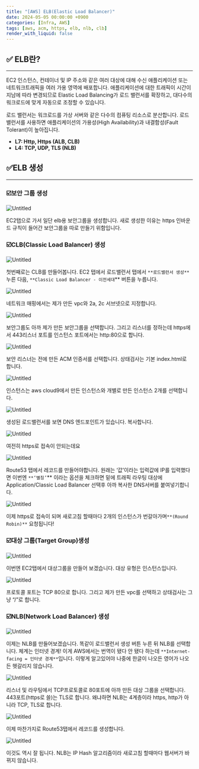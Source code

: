 ```yaml
---
title: "[AWS] ELB(Elastic Load Balancer)"
date: 2024-05-05 00:00:00 +0900
categories: [Infra, AWS]
tags: [aws, acm, https, elb, nlb, clb]
render_with_liquid: false
---
```


## ✅ ELB란?

---

EC2 인스턴스, 컨테이너 및 IP 주소와 같은 여러 대상에 대해 수신 애플리케이션 또는 네트워크트래픽을 여러 가용 영역에 배포합니다. 애플리케이션에 대한 트래픽이 시간이 지남에 따라 변경되므로 Elastic Load Balancing가 로드 밸런서를 확장하고, 대다수의 워크로드에 맞게 자동으로 조정할 수 있습니다.

로드 밸런서는 워크로드를 가상 서버와 같은 다수의 컴퓨팅 리소스로 분산합니다. 로드 밸런서를 사용하면 애플리케이션의 가용성(High Availability)과 내결함성(Fault Tolerant)이 높아집니다.

- **L7: Http, Https (ALB, CLB)**
- **L4: TCP, UDP, TLS (NLB)**

## ✅ELB 생성

---

### ☑️보안 그룹 생성

![Untitled](/assets/img/Infra/AWS/elb/Untitled.png)

EC2탭으로 가서 일단 elb용 보안그룹을 생성합니다. 새로 생성한 이유는 https 인바운드 규칙이 들어간 보안그룹을 따로 만들기 위함입니다.

### ☑️CLB(Classic Load Balancer) 생성

![Untitled](/assets/img/Infra/AWS/elb/Untitled%201.png)

첫번째로는 CLB를 만들어봅니다. EC2 탭에서 로드밸런서 탭에서 `**로드밸런서 생성**` 누른 다음, `**Classic Load Balancer - 이전세대`\*\* 버튼을 누릅니다.

![Untitled](/assets/img/Infra/AWS/elb/Untitled%202.png)

네트워크 매핑에서는 제가 만든 vpc와 2a, 2c 서브넷으로 지정합니다.

![Untitled](/assets/img/Infra/AWS/elb/Untitled%203.png)

보안그룹도 아까 제가 만든 보안그룹을 선택합니다. 그리고 리스너를 정하는데 https에서 443리스너 포트를 인스턴스 포트에서는 http:80으로 합니다.

![Untitled](/assets/img/Infra/AWS/elb/Untitled%204.png)

보안 리스너는 전에 만든 ACM 인증서를 선택합니다. 상태검사는 기본 index.html로 합니다.

![Untitled](/assets/img/Infra/AWS/elb/Untitled%205.png)

인스턴스는 aws cloud9에서 만든 인스턴스와 개별로 만든 인스턴스 2개를 선택합니다.

![Untitled](/assets/img/Infra/AWS/elb/Untitled%206.png)

생성된 로드밸런서를 보면 DNS 엔드포인트가 있습니다. 복사합니다.

![Untitled](/assets/img/Infra/AWS/elb/Untitled%207.png)

여전히 https로 접속이 안되는데요

![Untitled](/assets/img/Infra/AWS/elb/Untitled%208.png)

Route53 탭에서 레코드를 만들어야합니다. 원래는 ‘값’이라는 입력값에 IP를 입력했다면 이번엔 `**‘별칭’`\*\* 이라는 옵션을 체크하면 밑에 트래픽 라우팅 대상에 Application/Classic Load Balancer 선택후 아까 복사한 DNS서버를 붙여넣기합니다.

![Untitled](/assets/img/Infra/AWS/elb/Untitled%209.png)

이제 https로 접속이 되며 새로고침 할때마다 2개의 인스턴스가 번갈아가며`**(Round Robin)**` 요청됩니다!

### ☑️대상 그룹(Target Group)생성

![Untitled](/assets/img/Infra/AWS/elb/Untitled%2010.png)

이번엔 EC2탭에서 대상그룹을 만들어 보겠습니다. 대상 유형은 인스턴스입니다.

![Untitled](/assets/img/Infra/AWS/elb/Untitled%2011.png)

프로토콜 포트는 TCP 80으로 합니다. 그리고 제가 만든 vpc를 선택하고 상태검사는 그냥 “/”로 합니다.

### ☑️NLB(Network Load Balancer) 생성

![Untitled](/assets/img/Infra/AWS/elb/Untitled%2012.png)

이제는 NLB를 만들어보겠습니다. 똑같이 로드밸런서 생성 버튼 누른 뒤 NLB를 선택합니다. 체계는 인터넷 경계! 이게 AWS에서는 번역이 됐다 안 됐다 하는데 `**Internet-facing = 인터넷 경계**`입니다. 이렇게 알고있어야 나중에 한글이 나오든 영어가 나오든 헷갈리지 않습니다.

![Untitled](/assets/img/Infra/AWS/elb/Untitled%2013.png)

리스너 및 라우팅에서 TCP프로토콜로 80포트에 아까 만든 대상 그룹을 선택합니다. 443포트(https로 쓸)는 TLS로 합니다. 왜냐하면 NLB는 4계층이라 https, http가 아니라 TCP, TLS로 합니다.

![Untitled](/assets/img/Infra/AWS/elb/Untitled%2014.png)

이제 마찬가지로 Route53탭에서 레코드를 생성합니다.

![Untitled](/assets/img/Infra/AWS/elb/Untitled%2015.png)

이것도 역시 잘 됩니다. NLB는 IP Hash 알고리즘이라 새로고침 할때마다 웹서버가 바뀌지 않습니다.
